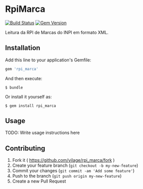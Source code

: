 # RpiMarca

[![Build Status](https://travis-ci.org/automatto/rpi_marca.svg?branch=master)](https://travis-ci.org/automatto/rpi_marca)
[![Gem Version](https://badge.fury.io/rb/rpi_marca.svg)](http://badge.fury.io/rb/rpi_marca)

Leitura da RPI de Marcas do INPI em formato XML.

## Installation

Add this line to your application's Gemfile:

```ruby
gem 'rpi_marca'
```

And then execute:

    $ bundle

Or install it yourself as:

    $ gem install rpi_marca

## Usage

TODO: Write usage instructions here

## Contributing

1. Fork it ( https://github.com/vilage/rpi_marca/fork )
2. Create your feature branch (`git checkout -b my-new-feature`)
3. Commit your changes (`git commit -am 'Add some feature'`)
4. Push to the branch (`git push origin my-new-feature`)
5. Create a new Pull Request
